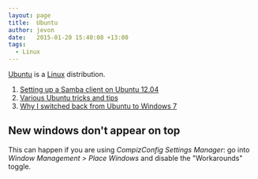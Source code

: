 ```yaml
---
layout: page
title:  Ubuntu
author: jevon
date:   2015-01-20 15:40:08 +13:00
tags:
  - Linux
---
```


[Ubuntu](Ubuntu.md) is a [Linux](Linux.md) distribution.

1. [Setting up a Samba client on Ubuntu 12.04](Setting_up_a_Samba_client_on_Ubuntu_12.04.md)
1. <a href="https://delicious.com/jevonwright/ubuntu" class="delicious">Various Ubuntu tricks and tips</a>
1. [Why I switched back from Ubuntu to Windows 7](Why_I_switched_back_from_Ubuntu_to_Windows_7.md)

## New windows don't appear on top

This can happen if you are using _CompizConfig Settings Manager_: go into _Window Management > Place Windows_ and disable the "Workarounds" toggle.
